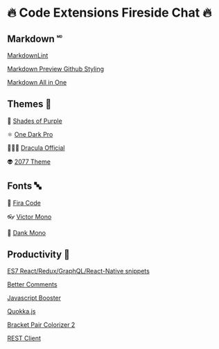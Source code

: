 # 🔥 Code Extensions Fireside Chat 🔥

## Markdown 🅫

[MarkdownLint](https://marketplace.visualstudio.com/items?itemName=DavidAnson.vscode-markdownlint)

[Markdown Preview Github Styling](https://marketplace.visualstudio.com/items?itemName=bierner.markdown-preview-github-styles)

[Markdown All in One](https://marketplace.visualstudio.com/items?itemName=yzhang.markdown-all-https://marketplace.visualstudio.com/items?itemName=WallabyJs.quokka-vscodein-one)

## Themes 🎨

🦄 [Shades of Purple](https://marketplace.visualstudio.com/items?itemName=ahmadawais.shades-of-purple)

⚛️ [One Dark Pro](https://marketplace.visualstudio.com/items?itemName=zhuangtongfa.Material-theme)

🧛🏻‍♂️ [Dracula Official](https://marketplace.visualstudio.com/items?itemName=dracula-theme.theme-dracula)

👽 [2077 Theme](https://marketplace.visualstudio.com/items?itemName=Endormi.2077-theme)

## Fonts 🔤

🎉 [Fira Code](https://github.com/tonsky/FiraCode)

👓 [Victor Mono](https://rubjo.github.io/victor-mono/)

💸 [Dank Mono](https://dank.sh/)

## Productivity 💼

[ES7 React/Redux/GraphQL/React-Native snippets](https://marketplace.visualstudio.com/itemdetails?itemName=dsznajder.es7-react-js-snippets)

[Better Comments](https://marketplace.visualstudio.com/items?itemName=aaron-bond.better-comments)

[Javascript Booster](https://marketplace.visualstudio.com/items?itemName=sburg.vscode-javascript-booster)

[Quokka.js](https://marketplace.visualstudio.com/items?itemName=WallabyJs.quokka-vscode)

[Bracket Pair Colorizer 2](https://marketplace.visualstudio.com/items?itemName=CoenraadS.bracket-pair-colorizer)

[REST Client](https://marketplace.visualstudio.com/items?itemName=humao.rest-client)